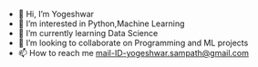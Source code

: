 - 👋 Hi, I’m Yogeshwar
- 👀 I’m interested in Python,Machine Learning
- 🌱 I’m currently learning Data Science
- 💞️ I’m looking to collaborate on Programming and ML projects
- 📫 How to reach me mail-ID-yogeshwar.sampath@gmail.com

<!---
SYogeshwar/SYogeshwar is a ✨ special ✨ repository because its `README.md` (this file) appears on your GitHub profile.
You can click the Preview link to take a look at your changes.
--->
